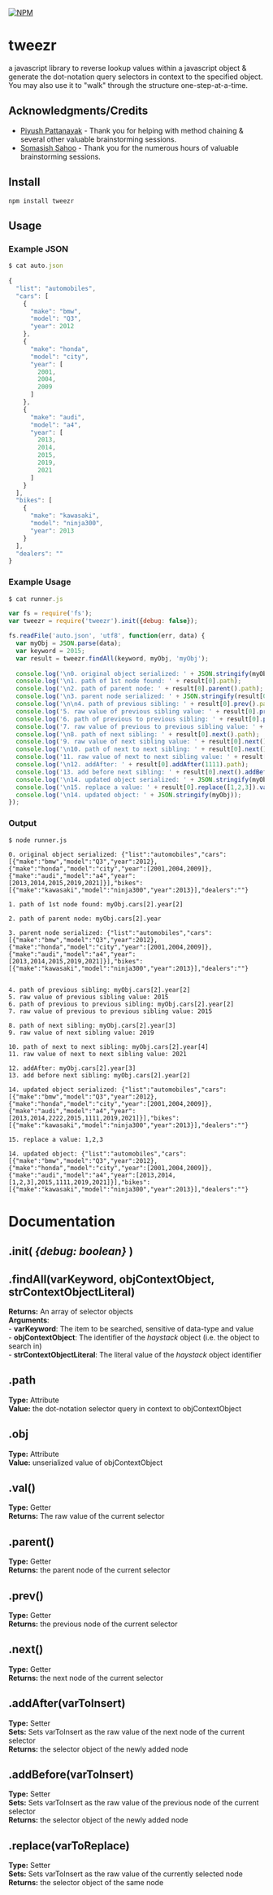 [![NPM](https://nodei.co/npm/tweezr.png?downloads=true&downloadRank=true&stars=true)](https://nodei.co/npm/tweezr/)

# **tweezr**

a javascript library to reverse lookup values within a javascript object & generate the dot-notation query selectors in context to the specified object. You may also use it to "walk" through the structure one-step-at-a-time.

## Acknowledgments/Credits
* [Piyush Pattanayak](https://www.linkedin.com/in/piyush-pattanayak-0341a59/) - Thank you for helping with method chaining & several other valuable brainstorming sessions.
* [Somasish Sahoo](https://www.linkedin.com/in/somasish/) -  Thank you for the numerous hours of valuable brainstorming sessions.

## Install

`npm install tweezr`

## Usage

### Example JSON
```javascript
$ cat auto.json
 
{
  "list": "automobiles",
  "cars": [
    {
      "make": "bmw",
      "model": "Q3",
      "year": 2012
    },
    {
      "make": "honda",
      "model": "city",
      "year": [
        2001,
        2004,
        2009
      ]
    },
    {
      "make": "audi",
      "model": "a4",
      "year": [
        2013,
        2014,
        2015,
        2019,
        2021
      ]
    }
  ],
  "bikes": [
    {
      "make": "kawasaki",
      "model": "ninja300",
      "year": 2013
    }
  ],
  "dealers": ""
}
```



### Example Usage

```javascript
$ cat runner.js

var fs = require('fs');
var tweezr = require('tweezr').init({debug: false});

fs.readFile('auto.json', 'utf8', function(err, data) {
  var myObj = JSON.parse(data);
  var keyword = 2015;
  var result = tweezr.findAll(keyword, myObj, 'myObj');
  
  console.log('\n0. original object serialized: ' + JSON.stringify(myObj));
  console.log('\n1. path of 1st node found: ' + result[0].path);
  console.log('\n2. path of parent node: ' + result[0].parent().path);
  console.log('\n3. parent node serialized: ' + JSON.stringify(result[0].parent().obj));
  console.log('\n\n4. path of previous sibling: ' + result[0].prev().path);
  console.log('5. raw value of previous sibling value: ' + result[0].prev().val());
  console.log('6. path of previous to previous sibling: ' + result[0].prev().prev().path);
  console.log('7. raw value of previous to previous sibling value: ' + result[0].prev().prev().val());
  console.log('\n8. path of next sibling: ' + result[0].next().path);
  console.log('9. raw value of next sibling value: ' + result[0].next().val());
  console.log('\n10. path of next to next sibling: ' + result[0].next().next().path);
  console.log('11. raw value of next to next sibling value: ' + result[0].next().next().val());
  console.log('\n12. addAfter: ' + result[0].addAfter(1111).path);
  console.log('13. add before next sibling: ' + result[0].next().addBefore(2222).path);
  console.log('\n14. updated object serialized: ' + JSON.stringify(myObj));
  console.log('\n15. replace a value: ' + result[0].replace([1,2,3]).val());
  console.log('\n14. updated object: ' + JSON.stringify(myObj));
});
```

### Output
```shell
$ node runner.js

0. original object serialized: {"list":"automobiles","cars":[{"make":"bmw","model":"Q3","year":2012},{"make":"honda","model":"city","year":[2001,2004,2009]},{"make":"audi","model":"a4","year":[2013,2014,2015,2019,2021]}],"bikes":[{"make":"kawasaki","model":"ninja300","year":2013}],"dealers":""}

1. path of 1st node found: myObj.cars[2].year[2]

2. path of parent node: myObj.cars[2].year

3. parent node serialized: {"list":"automobiles","cars":[{"make":"bmw","model":"Q3","year":2012},{"make":"honda","model":"city","year":[2001,2004,2009]},{"make":"audi","model":"a4","year":[2013,2014,2015,2019,2021]}],"bikes":[{"make":"kawasaki","model":"ninja300","year":2013}],"dealers":""}


4. path of previous sibling: myObj.cars[2].year[2]
5. raw value of previous sibling value: 2015
6. path of previous to previous sibling: myObj.cars[2].year[2]
7. raw value of previous to previous sibling value: 2015

8. path of next sibling: myObj.cars[2].year[3]
9. raw value of next sibling value: 2019

10. path of next to next sibling: myObj.cars[2].year[4]
11. raw value of next to next sibling value: 2021

12. addAfter: myObj.cars[2].year[3]
13. add before next sibling: myObj.cars[2].year[2]

14. updated object serialized: {"list":"automobiles","cars":[{"make":"bmw","model":"Q3","year":2012},{"make":"honda","model":"city","year":[2001,2004,2009]},{"make":"audi","model":"a4","year":[2013,2014,2222,2015,1111,2019,2021]}],"bikes":[{"make":"kawasaki","model":"ninja300","year":2013}],"dealers":""}

15. replace a value: 1,2,3

14. updated object: {"list":"automobiles","cars":[{"make":"bmw","model":"Q3","year":2012},{"make":"honda","model":"city","year":[2001,2004,2009]},{"make":"audi","model":"a4","year":[2013,2014,[1,2,3],2015,1111,2019,2021]}],"bikes":[{"make":"kawasaki","model":"ninja300","year":2013}],"dealers":""}
```

# Documentation

## .init( _{debug: boolean}_ )

## .findAll(varKeyword, objContextObject, strContextObjectLiteral)
**Returns:** An array of selector objects    
**Arguments**:    
    - **varKeyword**: The item to be searched, sensitive of data-type and value    
    - **objContextObject**: The identifier of the _haystack_ object (i.e. the object to search in)    
    - **strContextObjectLiteral**: The literal value of the _haystack_ object identifier     

## .path
**Type:** Attribute    
**Value:** the dot-notation selector query in context to objContextObject    

## .obj
**Type:** Attribute    
**Value:** unserialized value of objContextObject    

## .val()
**Type:** Getter    
**Returns:** The raw value of the current selector    

## .parent()
**Type:** Getter     
**Returns:** the parent node of the current selector    

## .prev()
**Type:** Getter    
**Returns:** the previous node of the current selector    

## .next()
**Type:** Getter    
**Returns:** the next node of the current selector     

## .addAfter(varToInsert)
**Type:** Setter    
**Sets:** Sets varToInsert as the raw value of the next node of the current selector      
**Returns:** the selector object of the newly added node    

## .addBefore(varToInsert)
**Type:** Setter    
**Sets:** Sets varToInsert as the raw value of the previous node of the current selector    
**Returns:** the selector object of the newly added node    

## .replace(varToReplace)
**Type:** Setter    
**Sets:** Sets varToInsert as the raw value of the currently selected node    
**Returns:** the selector object of the same node    

